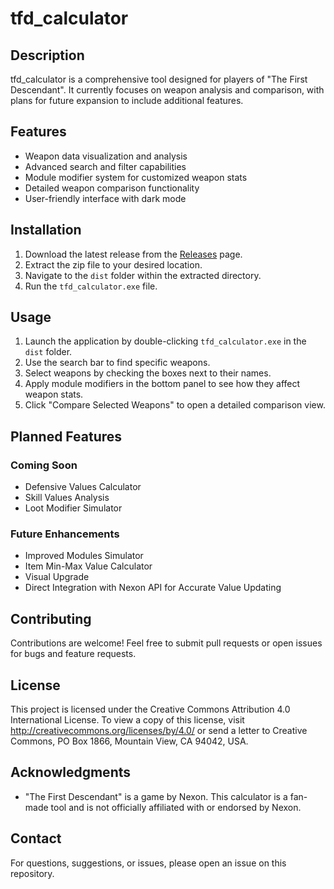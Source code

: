 # tfd_calculator

## Description
tfd_calculator is a comprehensive tool designed for players of "The First Descendant". It currently focuses on weapon analysis and comparison, with plans for future expansion to include additional features.

## Features
- Weapon data visualization and analysis
- Advanced search and filter capabilities
- Module modifier system for customized weapon stats
- Detailed weapon comparison functionality
- User-friendly interface with dark mode

## Installation
1. Download the latest release from the [Releases](https://github.com/mogitdb/tfd-calculator/releases) page.
2. Extract the zip file to your desired location.
3. Navigate to the `dist` folder within the extracted directory.
4. Run the `tfd_calculator.exe` file.

## Usage
1. Launch the application by double-clicking `tfd_calculator.exe` in the `dist` folder.
2. Use the search bar to find specific weapons.
3. Select weapons by checking the boxes next to their names.
4. Apply module modifiers in the bottom panel to see how they affect weapon stats.
5. Click "Compare Selected Weapons" to open a detailed comparison view.

## Planned Features

### Coming Soon
- Defensive Values Calculator
- Skill Values Analysis
- Loot Modifier Simulator

### Future Enhancements
- Improved Modules Simulator
- Item Min-Max Value Calculator
- Visual Upgrade
- Direct Integration with Nexon API for Accurate Value Updating

## Contributing
Contributions are welcome! Feel free to submit pull requests or open issues for bugs and feature requests.

## License
This project is licensed under the Creative Commons Attribution 4.0 International License. To view a copy of this license, visit http://creativecommons.org/licenses/by/4.0/ or send a letter to Creative Commons, PO Box 1866, Mountain View, CA 94042, USA.

## Acknowledgments
- "The First Descendant" is a game by Nexon. This calculator is a fan-made tool and is not officially affiliated with or endorsed by Nexon.

## Contact
For questions, suggestions, or issues, please open an issue on this repository.